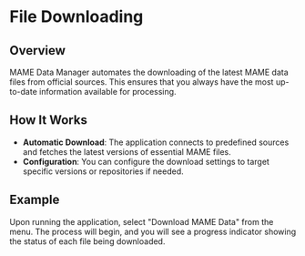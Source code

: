 # File Downloading

## Overview

MAME Data Manager automates the downloading of the latest MAME data files from official sources. This ensures that you always have the most up-to-date information available for processing.

## How It Works

- **Automatic Download**: The application connects to predefined sources and fetches the latest versions of essential MAME files.
- **Configuration**: You can configure the download settings to target specific versions or repositories if needed.

## Example

Upon running the application, select "Download MAME Data" from the menu. The process will begin, and you will see a progress indicator showing the status of each file being downloaded.
